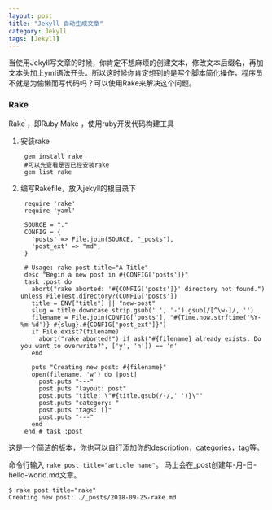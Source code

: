 ```yaml
---
layout: post
title: "Jekyll 自动生成文章"
category: Jekyll
tags: [Jekyll]
---
```


当使用Jekyll写文章的时候，你肯定不想麻烦的创建文本，修改文本后缀名，再加文本头加上yml语法开头。所以这时候你肯定想到的是写个脚本简化操作，程序员不就是为偷懒而写代码吗？可以使用Rake来解决这个问题。

### Rake

Rake ，即Ruby Make ，使用ruby开发代码构建工具

1. 安装rake

		gem install rake
		#可以先查看是否已经安装rake
		gem list rake 
		
2. 编写Rakefile，放入jekyll的根目录下

		require 'rake'
		require 'yaml'
		
		SOURCE = "."
		CONFIG = {
		  'posts' => File.join(SOURCE, "_posts"),
		  'post_ext' => "md",
		}
		
		# Usage: rake post title="A Title"
		desc "Begin a new post in #{CONFIG['posts']}"
		task :post do
		  abort("rake aborted: '#{CONFIG['posts']}' directory not found.") unless FileTest.directory?(CONFIG['posts'])
		  title = ENV["title"] || "new-post"
		  slug = title.downcase.strip.gsub(' ', '-').gsub(/[^\w-]/, '')
		  filename = File.join(CONFIG['posts'], "#{Time.now.strftime('%Y-%m-%d')}-#{slug}.#{CONFIG['post_ext']}")
		  if File.exist?(filename)
		    abort("rake aborted!") if ask("#{filename} already exists. Do you want to overwrite?", ['y', 'n']) == 'n'
		  end
		
		  puts "Creating new post: #{filename}"
		  open(filename, 'w') do |post|
		    post.puts "---"
		    post.puts "layout: post"
		    post.puts "title: \"#{title.gsub(/-/,' ')}\""
		    post.puts "category: "
		    post.puts "tags: []"
		    post.puts "---"
		  end
		end # task :post


这是一个简洁的版本，你也可以自行添加你的description，categories，tag等。

命令行输入 `rake post title="article name"`。 马上会在_post创建年-月-日-hello-world.md文章。 

	$ rake post title="rake"
	Creating new post: ./_posts/2018-09-25-rake.md

